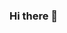### Hi there 👋

<!--
**VP-CAST/VP-CAST** is a ✨ _special_ ✨ repository because its `README.md` (this file) appears on your GitHub profile.
This is the code for VP-CAST protocol. The code is implemented in NS-2 by modifying AODV code.
